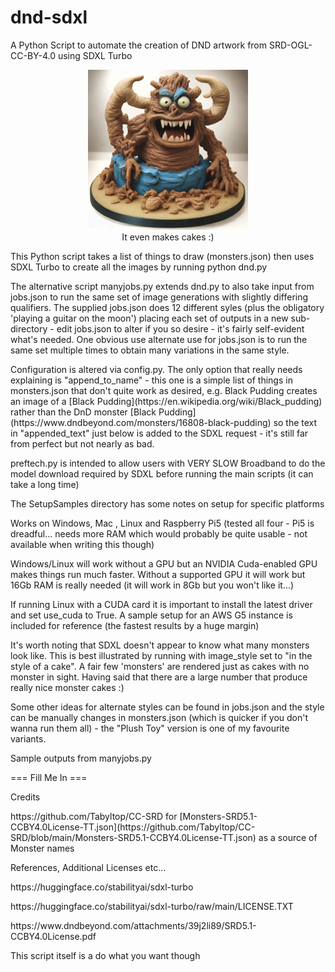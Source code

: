 # dnd-sdxl
<p>
A Python Script to automate the creation of DND artwork from SRD-OGL-CC-BY-4.0 using SDXL Turbo
</p>
<p align="center">
	<img src="images\roper.jpg" alt="roper" style="zoom:50%;" />
    <br />It even makes cakes :)
</p>
<p>
This Python script takes a list of things to draw (monsters.json) then uses SDXL Turbo to create all the images by running python dnd.py
</p>
<p>
The alternative script manyjobs.py extends dnd.py to also take input from jobs.json to run the same set of image generations with slightly differing qualifiers. The supplied jobs.json does 12 different syles (plus the obligatory 'playing a guitar on the moon') placing each set of outputs in a new sub-directory - edit jobs.json to alter if you so desire - it's fairly self-evident what's needed. One obvious use alternate use for jobs.json is to run the same set multiple times to obtain many variations in the same style.
</p>
<p>
Configuration is altered via config.py. The only option that really needs explaining is "append_to_name" - this one is a simple list of things in monsters.json that don't quite work as desired, e.g. Black Pudding creates an image of a [Black Pudding](https://en.wikipedia.org/wiki/Black_pudding) rather than the DnD monster [Black Pudding](https://www.dndbeyond.com/monsters/16808-black-pudding) so the text in "appended_text" just below is added to the SDXL request - it's still far from perfect but not nearly as bad.
</p>
<p>
preftech.py is intended to allow users with VERY SLOW Broadband to do the model download required by SDXL before running the main scripts (it can take a long time)    
</p>
<p>
The SetupSamples directory has some notes on setup for specific platforms
</p>
<p>
Works on Windows, Mac , Linux and Raspberry Pi5 (tested all four - Pi5 is dreadful... needs more RAM which would probably be quite usable - not available when writing this though)
</p>
<p>
Windows/Linux will work without a GPU but an NVIDIA Cuda-enabled GPU makes things run much faster. Without a supported GPU it will work but 16Gb RAM is really needed (it will work in 8Gb but you won't like it...)
</p>
<p>
If running Linux with a CUDA card it is important to install the latest driver and set use_cuda to True. A sample setup for an AWS G5 instance is included for reference (the fastest results by a huge margin)
</p>
<p>
It's worth noting that SDXL doesn't appear to know what many monsters look like. This is best illustrated by running with image_style set to "in the style of a cake". A fair few 'monsters' are rendered just as cakes with no monster in sight. Having said that there are a large number that produce really nice monster cakes :)
</p>
<p>
Some other ideas for alternate styles can be found in jobs.json and the style can be manually changes in monsters.json (which is quicker if you don't wanna run them all) - the "Plush Toy" version is one of my favourite variants.
</p>
<p>
Sample outputs from manyjobs.py
</p>
<p>
=== Fill Me In ===
</p>
<p>
Credits
</p>
<p>
https://github.com/Tabyltop/CC-SRD for [Monsters-SRD5.1-CCBY4.0License-TT.json](https://github.com/Tabyltop/CC-SRD/blob/main/Monsters-SRD5.1-CCBY4.0License-TT.json) as a source of Monster names
</p>
<p>
References, Additional Licenses etc...
</p>
<p>
https://huggingface.co/stabilityai/sdxl-turbo
</p>
<p>
https://huggingface.co/stabilityai/sdxl-turbo/raw/main/LICENSE.TXT
</p>
<p>
https://www.dndbeyond.com/attachments/39j2li89/SRD5.1-CCBY4.0License.pdf
</p>
<p>
This script itself is a do what you want though
</p>
